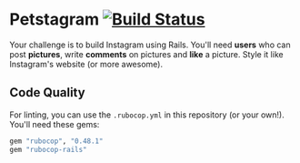 Petstagram [![Build Status](https://travis-ci.org/tomasdoh/petstagram.svg?branch=master)](https://travis-ci.org/tomasdoh/petstagram)
===================



Your challenge is to build Instagram using Rails. You'll need **users** who can post **pictures**, write **comments** on pictures and **like** a picture. Style it like Instagram's website (or more awesome).


## Code Quality

For linting, you can use the `.rubocop.yml` in this repository (or your own!).
You'll need these gems:

```ruby
gem "rubocop", "0.48.1"
gem "rubocop-rails"
```
